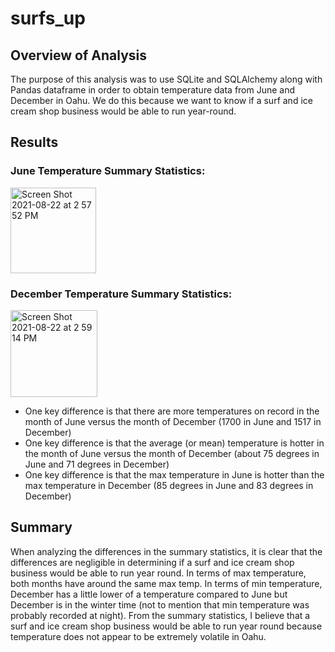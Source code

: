 # surfs_up

## Overview of Analysis
The purpose of this analysis was to use SQLite and SQLAlchemy along with Pandas dataframe in order to obtain temperature data from June and December in Oahu. We do this because we want to know if a surf and ice cream shop business would be able to run year-round. 

## Results 

### June Temperature Summary Statistics:

<img width="137" alt="Screen Shot 2021-08-22 at 2 57 52 PM" src="https://user-images.githubusercontent.com/48080598/130368343-fc79cf38-a59d-488b-ad1c-95715d8ed893.png">

### December Temperature Summary Statistics:

<img width="139" alt="Screen Shot 2021-08-22 at 2 59 14 PM" src="https://user-images.githubusercontent.com/48080598/130368372-19500a77-1e6d-49f4-8af5-160672e6b713.png">

- One key difference is that there are more temperatures on record in the month of June versus the month of December (1700 in June and 1517 in December)
- One key difference is that the average (or mean) temperature is hotter in the month of June versus the month of December (about 75 degrees in June and 71 degrees in December)
- One key difference is that the max temperature in June is hotter than the max temperature in December (85 degrees in June and 83 degrees in December)

## Summary 
When analyzing the differences in the summary statistics, it is clear that the differences are negligible in determining if a surf and ice cream shop business would be able to run year round. In terms of max temperature, both months have around the same max temp. In terms of min temperature, December has a little lower of a temperature compared to June but December is in the winter time (not to mention that min temperature was probably recorded at night). From the summary statistics, I believe that a surf and ice cream shop business would be able to run year round because temperature does not appear to be extremely volatile in Oahu. 

